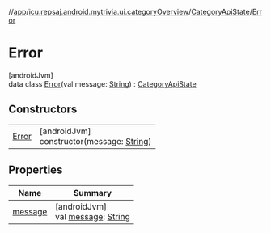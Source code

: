 //[app](../../../../index.md)/[icu.repsaj.android.mytrivia.ui.categoryOverview](../../index.md)/[CategoryApiState](../index.md)/[Error](index.md)

# Error

[androidJvm]\
data class [Error](index.md)(val
message: [String](https://kotlinlang.org/api/latest/jvm/stdlib/kotlin/-string/index.html)) : [CategoryApiState](../index.md)

## Constructors

|                    |                                                                                                                        |
|--------------------|------------------------------------------------------------------------------------------------------------------------|
| [Error](-error.md) | [androidJvm]<br>constructor(message: [String](https://kotlinlang.org/api/latest/jvm/stdlib/kotlin/-string/index.html)) |

## Properties

| Name                  | Summary                                                                                                                     |
|-----------------------|-----------------------------------------------------------------------------------------------------------------------------|
| [message](message.md) | [androidJvm]<br>val [message](message.md): [String](https://kotlinlang.org/api/latest/jvm/stdlib/kotlin/-string/index.html) |
